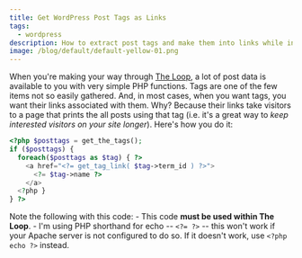 ```yaml
---
title: Get WordPress Post Tags as Links
tags:
  - wordpress
description: How to extract post tags and make them into links while in The Loop.
image: /blog/default/default-yellow-01.png
---
```


When you're making your way through [The Loop](http://codex.wordpress.org/The_Loop "The Loop"), a lot of post data is available to you with very simple PHP functions. Tags are one of the few items not so easily gathered. And, in most cases, when you want tags, you want their links associated with them. Why? Because their links take visitors to a page that prints the all posts using that tag (i.e. it's a great way to *keep interested visitors on your site longer*). Here's how you do it:

```php
<?php $posttags = get_the_tags();
if ($posttags) {
  foreach($posttags as $tag) { ?>
    <a href="<?= get_tag_link( $tag->term_id ) ?>">
      <?= $tag->name ?>
    </a>
  <?php }
} ?>
```

Note the following with this code: - This code **must be used within The Loop**. - I'm using PHP shorthand for echo -- `<?= ?>` -- this won't work if your Apache server is not configured to do so. If it doesn't work, use `<?php echo ?>` instead.
